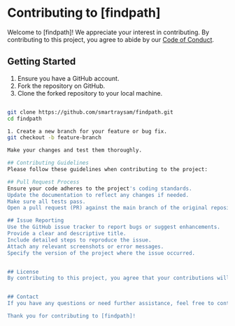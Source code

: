 # Contributing to [findpath]

Welcome to [findpath]! We appreciate your interest in contributing. By contributing to this project, you agree to abide by our [Code of Conduct](CODE_OF_CONDUCT.md).

## Getting Started

1. Ensure you have a GitHub account.
2. Fork the repository on GitHub.
3. Clone the forked repository to your local machine.

```bash

git clone https://github.com/smartraysam/findpath.git
cd findpath

1. Create a new branch for your feature or bug fix.
git checkout -b feature-branch

Make your changes and test them thoroughly.

## Contributing Guidelines
Please follow these guidelines when contributing to the project:

## Pull Request Process
Ensure your code adheres to the project's coding standards.
Update the documentation to reflect any changes if needed.
Make sure all tests pass.
Open a pull request (PR) against the main branch of the original repository.

## Issue Reporting
Use the GitHub issue tracker to report bugs or suggest enhancements.
Provide a clear and descriptive title.
Include detailed steps to reproduce the issue.
Attach any relevant screenshots or error messages.
Specify the version of the project where the issue occurred.


## License
By contributing to this project, you agree that your contributions will be licensed under the LICENSE file.


## Contact
If you have any questions or need further assistance, feel free to contact us at [contribution@findpath.com].

Thank you for contributing to [findpath]!

